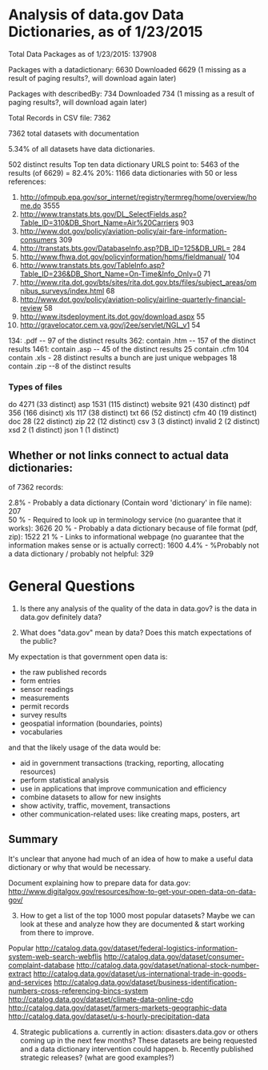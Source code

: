 # Analysis of data.gov Data Dictionaries, as of 1/23/2015

Total Data Packages as of 1/23/2015:  137908

Packages with a datadictionary: 6630
Downloaded 6629 (1 missing as a result of paging results?, will download again later)

Packages with describedBy: 734 
Downloaded 734 (1 missing as a result of paging results?, will download again later)

Total Records in CSV file: 7362

7362 total datasets with documentation

5.34% of all datasets have data dictionaries.

502 distinct results
Top ten data dictionary URLS point to: 5463 of the results (of 6629) = 82.4%
20%: 1166 data dictionaries with 50 or less references:

1. http://ofmpub.epa.gov/sor_internet/registry/termreg/home/overview/home.do   3555
2. http://www.transtats.bts.gov/DL_SelectFields.asp?Table_ID=310&DB_Short_Name=Air%20Carriers    903
3. http://www.dot.gov/policy/aviation-policy/air-fare-information-consumers   309
4. http://transtats.bts.gov/DatabaseInfo.asp?DB_ID=125&DB_URL=   284
5. http://www.fhwa.dot.gov/policyinformation/hpms/fieldmanual/     104
6. http://www.transtats.bts.gov/TableInfo.asp?Table_ID=236&DB_Short_Name=On-Time&Info_Only=0  71
7. http://www.rita.dot.gov/bts/sites/rita.dot.gov.bts/files/subject_areas/omnibus_surveys/index.html   68
8. http://www.dot.gov/policy/aviation-policy/airline-quarterly-financial-review   58
9. http://www.itsdeployment.its.dot.gov/download.aspx   55
10. http://gravelocator.cem.va.gov/j2ee/servlet/NGL_v1   54

134: .pdf -- 97 of the distinct results
362: contain .htm -- 157 of the distinct results
1461: contain .asp -- 45 of the distinct results
25 contain .cfm 
104 contain .xls - 28 distinct results
a bunch are just unique webpages
18 contain .zip --8 of the distinct results


### Types of files
do            4271 (33 distinct)
asp           1531 (115 distinct)
website       921  (430 distinct)
pdf           356  (166 disinct)
xls           117  (38 distinct)
txt           66   (52 distinct)
cfm           40   (19 distinct)
doc           28   (22 distinct)
zip           22   (12 distinct)
csv            3   (3 distinct)
invalid        2   (2 distinct)
xsd            2   (1 distinct)
json           1   (1 distinct)


## Whether or not links connect to actual data dictionaries:

of 7362 records: 

2.8% - Probably a data dictionary (Contain word 'dictionary' in file name): 207  
50 %  - Required to look up in terminology service (no guarantee that it works): 3626
20 %  - Probably a data dictionary because of file format (pdf, zip): 1522
21 %  - Links to informational webpage (no guarantee that the information makes sense or is actually correct): 1600 
4.4%  - %Probably not a data dictionary / probably not helpful: 329


# General Questions

1. Is there any analysis of the quality of the data in data.gov? is the data in data.gov definitely data? 

2. What does "data.gov" mean by data? Does this match expectations of the public?

My expectation is that government open data is:

* the raw published records
* form entries
* sensor readings
* measurements
* permit records
* survey results
* geospatial information (boundaries, points)
* vocabularies

and that the likely usage of the data would be:

* aid in government transactions (tracking, reporting, allocating resources)
* perform statistical analysis
* use in applications that improve communication and efficiency
* combine datasets to allow for new insights
* show activity, traffic, movement, transactions
* other communication-related uses: like creating maps, posters, art

## Summary
It's unclear that anyone had much of an idea of how to make a useful data dictionary or why that would be necessary.

Document explaining how to prepare data for data.gov:
http://www.digitalgov.gov/resources/how-to-get-your-open-data-on-data-gov/

3. How to get a list of the top 1000 most popular datasets? Maybe we can look at these and analyze how they are documented & start working from there to improve.

Popular
http://catalog.data.gov/dataset/federal-logistics-information-system-web-search-webflis
http://catalog.data.gov/dataset/consumer-complaint-database
http://catalog.data.gov/dataset/national-stock-number-extract
http://catalog.data.gov/dataset/us-international-trade-in-goods-and-services
http://catalog.data.gov/dataset/business-identification-numbers-cross-referencing-bincs-system
http://catalog.data.gov/dataset/climate-data-online-cdo
http://catalog.data.gov/dataset/farmers-markets-geographic-data
http://catalog.data.gov/dataset/u-s-hourly-precipitation-data


4. Strategic publications
  a. currently in action: disasters.data.gov or others coming up in the next few months?
    These datasets are being requested and a data dictionary intervention could happen.
  b. Recently published strategic releases? (what are good examples?)




